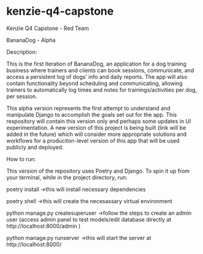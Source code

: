 # kenzie-q4-capstone

Kenzie Q4 Capstone - Red Team

BananaDog - Alpha

Description:

This is the first iteration of BananaDog, an application for a dog training business where trainers and clients can book
sessions, communicate, and access a persistent log of dogs’ info and daily reports. The app will also contain
functionality beyond scheduling and communicating, allowing trainers to automatically log times and notes for
trainings/activities per dog, per session.

This alpha version represents the first attempt to understand and manipulate Django to accomplish the goals set out for
the app. This respository will contain this version only and perhaps some updates in UI experimentation. A new version
of this project is being built (link will be added in the future) which will consider more appropriate solutions and
workflows for a produciton-level version of this app that will be used publicly and deployed.

How to run:

This version of the repository uses Poetry and Django. To spin it up from your terminal, while in the project directory,
run:

poetry install ->this will install necessary dependencies

poetry shell ->this will create the necesassary virtual environment

python manage.py createsuperuser ->follow the steps to create an admin user (access admin panel to test models/edit
database directly at http://localhost:8000/admin )

python manage.py runserver ->this will start the server at http://localhost:8000/

